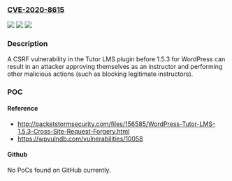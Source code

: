 ### [CVE-2020-8615](https://cve.mitre.org/cgi-bin/cvename.cgi?name=CVE-2020-8615)
![](https://img.shields.io/static/v1?label=Product&message=n%2Fa&color=blue)
![](https://img.shields.io/static/v1?label=Version&message=n%2Fa&color=blue)
![](https://img.shields.io/static/v1?label=Vulnerability&message=n%2Fa&color=brighgreen)

### Description

A CSRF vulnerability in the Tutor LMS plugin before 1.5.3 for WordPress can result in an attacker approving themselves as an instructor and performing other malicious actions (such as blocking legitimate instructors).

### POC

#### Reference
- http://packetstormsecurity.com/files/156585/WordPress-Tutor-LMS-1.5.3-Cross-Site-Request-Forgery.html
- https://wpvulndb.com/vulnerabilities/10058

#### Github
No PoCs found on GitHub currently.

